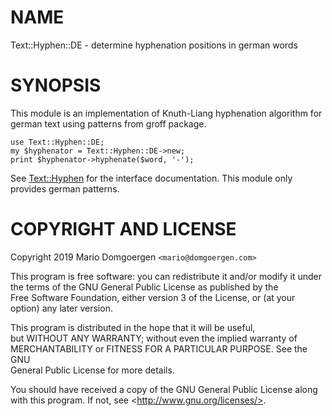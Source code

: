 # NAME

Text::Hyphen::DE - determine hyphenation positions in german words

# SYNOPSIS

This module is an implementation of Knuth-Liang hyphenation algorithm
for german text using patterns from groff package.

    use Text::Hyphen::DE;
    my $hyphenator = Text::Hyphen::DE->new;
    print $hyphenator->hyphenate($word, '-');

See [Text::Hyphen](https://metacpan.org/pod/Text::Hyphen) for the interface documentation. This module only
provides german patterns.

# COPYRIGHT AND LICENSE 

Copyright 2019 Mario Domgoergen `<mario@domgoergen.com>`

This program is free software: you can redistribute it and/or modify it 
under the terms of the GNU General Public License as published by the   
Free Software Foundation, either version 3 of the License, or (at your  
option) any later version.                                              

This program is distributed in the hope that it will be useful,         
but WITHOUT ANY WARRANTY; without even the implied warranty of          
MERCHANTABILITY or FITNESS FOR A PARTICULAR PURPOSE.  See the GNU       
General Public License for more details.                                

You should have received a copy of the GNU General Public License along 
with this program.  If not, see &lt;http://www.gnu.org/licenses/>.         
